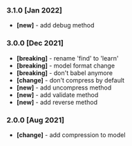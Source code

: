 
### 3.1.0 [Jan 2022]
- **[new]** - add debug method

### 3.0.0 [Dec 2021]
- **[breaking]** - rename 'find' to 'learn'
- **[breaking]** - model format change
- **[breaking]** - don't babel anymore
- **[change]** - don't compress by default
- **[new]** - add uncompress method
- **[new]** - add validate method
- **[new]** - add reverse method

### 2.0.0 [Aug 2021]

- **[change]** - add compression to model
